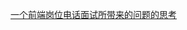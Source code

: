 [一个前端岗位电话面试所带来的问题的思考](https://juejin.im/post/5aa9c6d2f265da2384404bc1?utm_source=gold_browser_extension)
